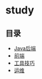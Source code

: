 #  study

## 目录

  * [Java后端](/study/Java后端/README)
  * [前端](/study/前端/README)
  * [工具技巧](/study/工具技巧/README)
  * [运维](/study/运维/README)
